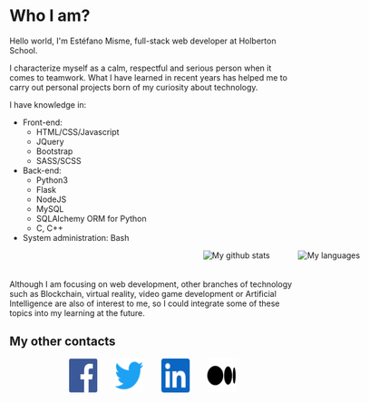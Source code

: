 # Who I am?

Hello world, I'm Estéfano Misme, full-stack web developer at Holberton School.

I characterize myself as a calm, respectful and serious person when it comes to teamwork. What I have learned in recent years has helped me to carry out personal projects born of my curiosity about technology.

I have knowledge in:
- Front-end:
  * HTML/CSS/Javascript
  * JQuery
  * Bootstrap
  * SASS/SCSS
- Back-end:
  * Python3
  * Flask
  * NodeJS
  * MySQL
  * SQLAlchemy ORM for Python
  * C, C++
- System administration: Bash

<div style="display: flex;width: 100vw; flex-wrap: wrap; justify-content:center;gap: 25px;">
<img align="center" src="https://github-readme-stats.vercel.app/api?username=estefanomisme&show_icons=true" alt="My github stats" />
<br/>
<br/>
<img align="center" src="https://github-readme-stats.vercel.app/api/top-langs/?username=estefanomisme&layout=compact&theme=vue&langs_count=6" alt="My languages"/>
</div>
<br>
Although I am focusing on web development, other branches of technology such as Blockchain, virtual reality, video game development or Artificial Intelligence are also of interest to me, so I could integrate some of these topics into my learning at the future.

## My other contacts
<p align='center'>
<a href="https://www.facebook.com/alessi.ale1/" target="_blank"><img src="./icons/facebook.png" alt="facebook" width="50" height="60"><a/>
&nbsp;&nbsp;&nbsp;&nbsp;&nbsp;&nbsp;
<a href="https://twitter.com/misot_ideas" target="_blank"><img src="./icons/twitter.svg" alt="twitter" width="50" height="60"><a/>
&nbsp;&nbsp;&nbsp;&nbsp;&nbsp;&nbsp;
<a href="https://www.linkedin.com/in/eams1798/" target="_blank"><img src="./icons/linkedin.svg" alt="linkedin" width="50" height="60"><a/>
&nbsp;&nbsp;&nbsp;&nbsp;&nbsp;&nbsp;
<a href="https://medium.com/@eams" target="_blank"><img src="./icons/medium.png" alt="medium" width="50" height="60"><a/>
</p>
